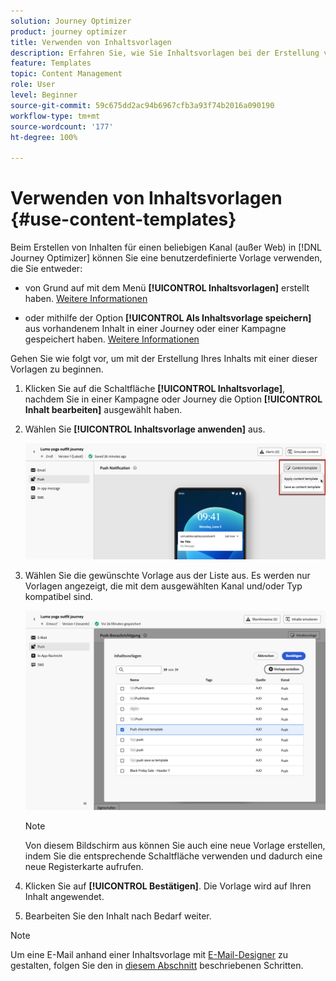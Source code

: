 ```yaml
---
solution: Journey Optimizer
product: journey optimizer
title: Verwenden von Inhaltsvorlagen
description: Erfahren Sie, wie Sie Inhaltsvorlagen bei der Erstellung von Inhalten für beliebige Kanäle (außer Web) in [!DNL Journey Optimizer] verwenden
feature: Templates
topic: Content Management
role: User
level: Beginner
source-git-commit: 59c675dd2ac94b6967cfb3a93f74b2016a090190
workflow-type: tm+mt
source-wordcount: '177'
ht-degree: 100%

---
```



# Verwenden von Inhaltsvorlagen {#use-content-templates}

Beim Erstellen von Inhalten für einen beliebigen Kanal (außer Web) in [!DNL Journey Optimizer] können Sie eine benutzerdefinierte Vorlage verwenden, die Sie entweder:

* von Grund auf mit dem Menü **[!UICONTROL Inhaltsvorlagen]** erstellt haben. [Weitere Informationen](#create-template-from-scratch)

* oder mithilfe der Option **[!UICONTROL Als Inhaltsvorlage speichern]** aus vorhandenem Inhalt in einer Journey oder einer Kampagne gespeichert haben. [Weitere Informationen](#save-as-template)

Gehen Sie wie folgt vor, um mit der Erstellung Ihres Inhalts mit einer dieser Vorlagen zu beginnen.

1. Klicken Sie auf die Schaltfläche **[!UICONTROL Inhaltsvorlage]**, nachdem Sie in einer Kampagne oder Journey die Option **[!UICONTROL Inhalt bearbeiten]** ausgewählt haben.

1. Wählen Sie **[!UICONTROL Inhaltsvorlage anwenden]** aus.

   ![](assets/content-template-button.png)

1. Wählen Sie die gewünschte Vorlage aus der Liste aus. Es werden nur Vorlagen angezeigt, die mit dem ausgewählten Kanal und/oder Typ kompatibel sind.

   ![](assets/content-template-select.png)

   >[!NOTE]
   >
   >Von diesem Bildschirm aus können Sie auch eine neue Vorlage erstellen, indem Sie die entsprechende Schaltfläche verwenden und dadurch eine neue Registerkarte aufrufen.

1. Klicken Sie auf **[!UICONTROL Bestätigen]**. Die Vorlage wird auf Ihren Inhalt angewendet.

1. Bearbeiten Sie den Inhalt nach Bedarf weiter.

>[!NOTE]
>
>Um eine E-Mail anhand einer Inhaltsvorlage mit [E-Mail-Designer](../email/get-started-email-design.md) zu gestalten, folgen Sie den in [diesem Abschnitt](../email/use-email-templates.md) beschriebenen Schritten.
